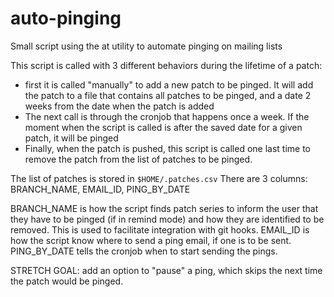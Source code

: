 # auto-pinging
Small script using the at utility to automate pinging on mailing lists

This script is called with 3 different behaviors during the lifetime of a patch:
* first it is called "manually" to add a new patch to be pinged. It will add the patch to a file that contains all patches to be pinged, and a date 2 weeks from the date when the patch is added
* The next call is through the cronjob that happens once a week. If the moment when the script is called is after the saved date for a given patch, it will be pinged
* Finally, when the patch is pushed, this script is called one last time to remove the patch from the list of patches to be pinged.

The list of patches is stored in `$HOME/.patches.csv`
There are 3 columns:
BRANCH_NAME, EMAIL_ID, PING_BY_DATE

BRANCH_NAME is how the script finds patch series to inform the user that they have to be pinged (if in remind mode) and how they are identified to be removed. This is used to facilitate integration with git hooks.
EMAIL_ID is how the script know where to send a ping email, if one is to be  sent.
PING_BY_DATE tells the cronjob when to start sending the pings.

STRETCH GOAL:
    add an option to "pause" a ping, which skips the next time the patch would be pinged.
